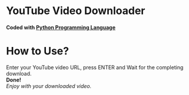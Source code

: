 # YouTube Video Downloader
<h4>Coded with <a href="www.python.org">Python Programming Language</a></h4>

# How to Use?
<p>
  Enter your YouTube video URL, press ENTER and Wait for the completing download. <br>
  <b> Done! </b> <br> 
  <i>Enjoy with your downloaded video.</i>
</p>
